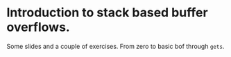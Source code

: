 # Introduction to stack based buffer overflows.
Some slides and a couple of exercises.
From zero to basic bof through `gets`.
